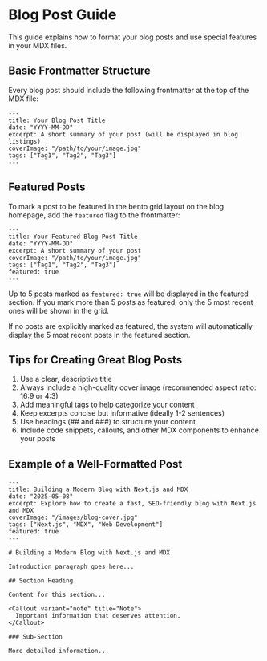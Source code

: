 # Blog Post Guide

This guide explains how to format your blog posts and use special features in your MDX files.

## Basic Frontmatter Structure

Every blog post should include the following frontmatter at the top of the MDX file:

```mdx
---
title: Your Blog Post Title
date: "YYYY-MM-DD"
excerpt: A short summary of your post (will be displayed in blog listings)
coverImage: "/path/to/your/image.jpg"
tags: ["Tag1", "Tag2", "Tag3"]
---
```

## Featured Posts

To mark a post to be featured in the bento grid layout on the blog homepage, add the `featured` flag to the frontmatter:

```mdx
---
title: Your Featured Blog Post Title
date: "YYYY-MM-DD"
excerpt: A short summary of your post
coverImage: "/path/to/your/image.jpg"
tags: ["Tag1", "Tag2", "Tag3"]
featured: true
---
```

Up to 5 posts marked as `featured: true` will be displayed in the featured section. If you mark more than 5 posts as featured, only the 5 most recent ones will be shown in the grid.

If no posts are explicitly marked as featured, the system will automatically display the 5 most recent posts in the featured section.

## Tips for Creating Great Blog Posts

1. Use a clear, descriptive title
2. Always include a high-quality cover image (recommended aspect ratio: 16:9 or 4:3)
3. Add meaningful tags to help categorize your content
4. Keep excerpts concise but informative (ideally 1-2 sentences)
5. Use headings (## and ###) to structure your content
6. Include code snippets, callouts, and other MDX components to enhance your posts

## Example of a Well-Formatted Post

```mdx
---
title: Building a Modern Blog with Next.js and MDX
date: "2025-05-08"
excerpt: Explore how to create a fast, SEO-friendly blog with Next.js and MDX
coverImage: "/images/blog-cover.jpg"
tags: ["Next.js", "MDX", "Web Development"]
featured: true
---

# Building a Modern Blog with Next.js and MDX

Introduction paragraph goes here...

## Section Heading

Content for this section...

<Callout variant="note" title="Note">
  Important information that deserves attention.
</Callout>

### Sub-Section

More detailed information...
```
